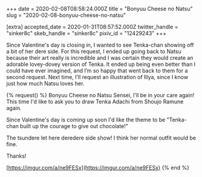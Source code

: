 +++
date = 2020-02-08T08:58:24.000Z
title = "Bonyuu Cheese no Natsu"
slug = "2020-02-08-bonyuu-cheese-no-natsu"

[extra]
accepted_date = 2020-01-31T08:57:52.000Z
twitter_handle = "sinker8c"
skeb_handle = "sinker8c"
pixiv_id = "12429243"
+++

Since Valentine's day is closing in, I wanted to see Tenka-chan showing off a bit of her dere side. For this request, I ended up going back to Natsu because their art really is incredible and I was certain they would create an adorable lovey-dovey version of Tenka. It ended up being even better than I could have ever imagined, and I’m so happy that went back to them for a second request. Next time, I’ll request an illustration of Illya, since I know just how much Natsu loves her.

{% request() %}
Bonyuu Cheese no Natsu Sensei, I'll be in your care again! This time I'd like to ask you to draw Tenka Adachi from Shoujo Ramune again.

Since Valentine's day is coming up soon I'd like the theme to be "Tenka-chan built up the courage to give out chocolate!"

The tsundere let here deredere side show! I think her normal outfit would be fine.

Thanks! 

[https://imgur.com/a/ne9FESx](https://imgur.com/a/ne9FESx)
{% end %}

